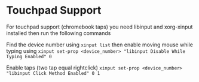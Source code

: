 # Touchpad Support
For touchpad support (chromebook taps) you need libinput and xorg-xinput installed then run the following commands

Find the device number using `xinput list`
then enable moving mouse while typing using `xinput set-prop <device_number> "libinput Disable While Typing Enabled" 0`

Enable taps (two tap equal rightclick) `xinput set-prop <device_number> "libinput Click Method Enabled" 0 1`
